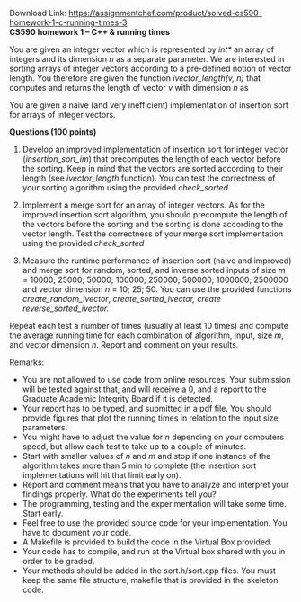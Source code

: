 Download Link: https://assignmentchef.com/product/solved-cs590-homework-1-c-running-times-3
<br>
<strong>CS590 homework 1 – C++ &amp; running times </strong>

You are given an integer vector which is represented by <em>int* </em>an array of integers and its dimension <em>n</em> as a separate parameter. We are interested in sorting arrays of integer vectors according to a pre-defined notion of vector length. You therefore are given the function <em>ivector_length(v, n)</em> that computes and returns the length of vector <em>v</em> with dimension <em>n</em> as




You are given a naive (and very inefficient) implementation of insertion sort for arrays of integer vectors.







<strong>Questions (100 points) </strong>




<ol>

 <li>Develop an improved implementation of insertion sort for integer vector (<em>insertion_sort_im</em>) that precomputes the length of each vector before the sorting. Keep in mind that the vectors are sorted according to their length (see <em>ivector_length</em> function). You can test the correctness of your sorting algorithm using the provided <em>check_sorted</em></li>

</ol>




<ol start="2">

 <li>Implement a merge sort for an array of integer vectors. As for the improved insertion sort algorithm, you should precompute the length of the vectors before the sorting and the sorting is done according to the vector length. Test the correctness of your merge sort implementation using the provided <em>check_sorted</em></li>

</ol>




<ol start="3">

 <li>Measure the runtime performance of insertion sort (naive and improved) and merge sort for random, sorted, and inverse sorted inputs of size <em>m</em> = 10000; 25000; 50000; 100000; 250000; 500000; 1000000; 2500000 and vector dimension <em>n</em> = 10; 25; 50. You can use the provided functions <em>create_random_ivector</em>, <em>create_sorted_ivector, create reverse_sorted_ivector.</em></li>

</ol>

Repeat each test a number of times (usually at least 10 times) and compute the average running time for each combination of algorithm, input, size <em>m</em>, and vector dimension <em>n</em>. Report and comment on your results.




Remarks:

<ul>

 <li>You are not allowed to use code from online resources. Your submission will be tested against that, and will receive a 0, and a report to the Graduate Academic Integrity Board if it is detected.</li>

 <li>Your report has to be typed, and submitted in a pdf file. You should provide figures that plot the running times in relation to the input size parameters.</li>

 <li>You might have to adjust the value for <em>n</em> depending on your computers speed, but allow each test to take up to a couple of minutes.</li>

 <li>Start with smaller values of <em>n</em> and <em>m</em> and stop if one instance of the algorithm takes more than 5 min to complete (the insertion sort implementations will hit that limit early on).</li>

 <li>Report and comment means that you have to analyze and interpret your findings properly. What do the experiments tell you?</li>

 <li>The programming, testing and the experimentation will take some time. Start early.</li>

 <li>Feel free to use the provided source code for your implementation. You have to document your code.</li>

 <li>A Makefile is provided to build the code in the Virtual Box provided.</li>

 <li>Your code has to compile, and run at the Virtual box shared with you in order to be graded.</li>

 <li>Your methods should be added in the sort.h/sort.cpp files. You must keep the same file structure, makefile that is provided in the skeleton code.</li>

</ul>
